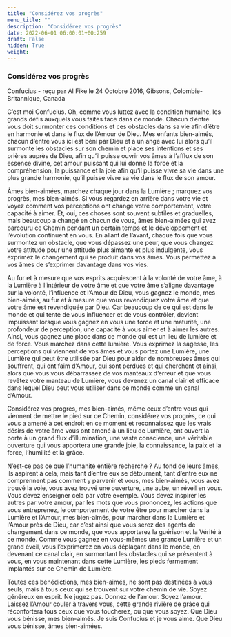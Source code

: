 ```yaml
---
title: "Considérez vos progrès"
menu_title: ""
description: "Considérez vos progrès"
date: 2022-06-01 06:00:01+00:259
draft: False
hidden: True
weight:
---
```

### Considérez vos progrès

Confucius - reçu par Al Fike le 24 Octobre 2016, Gibsons, Colombie-Britannique, Canada

C’est moi Confucius. Oh, comme vous luttez avec la condition humaine, les grands défis auxquels vous faites face dans ce monde. Chacun d’entre vous doit surmonter ces conditions et ces obstacles dans sa vie afin d’être en harmonie et dans le flux de l’Amour de Dieu. Mes enfants bien-aimés, chacun d’entre vous ici est béni par Dieu et a un ange avec lui alors qu’il surmonte les obstacles sur son chemin et place ses intentions et ses prières auprès de Dieu, afin qu’il puisse ouvrir vos âmes à l’afflux de son essence divine, cet amour puissant qui lui donne la force et la compréhension, la puissance et la joie afin qu’il puisse vivre sa vie dans une plus grande harmonie, qu’il puisse vivre sa vie dans le flux de son amour.

Âmes bien-aimées, marchez chaque jour dans la Lumière ; marquez vos progrès, mes bien-aimés. Si vous regardez en arrière dans votre vie et voyez comment vos perceptions ont changé votre comportement, votre capacité à aimer. Et, oui, ces choses sont souvent subtiles et graduelles, mais beaucoup a changé en chacun de vous, âmes bien-aimées qui avez parcouru ce Chemin pendant un certain temps et le développement et l’évolution continuent en vous. En allant de l’avant, chaque fois que vous surmontez un obstacle, que vous dépassez une peur, que vous changez votre attitude pour une attitude plus aimante et plus indulgente, vous exprimez le changement qui se produit dans vos âmes. Vous permettez à vos âmes de s’exprimer davantage dans vos vies.

Au fur et à mesure que vos esprits acquiescent à la volonté de votre âme, à la Lumière à l’intérieur de votre âme et que votre âme s’aligne davantage sur la volonté, l’influence et l’Amour de Dieu, vous gagnez le monde, mes bien-aimés, au fur et à mesure que vous revendiquez votre âme et que votre âme est revendiquée par Dieu. Car beaucoup de ce qui est dans le monde et qui tente de vous influencer et de vous contrôler, devient impuissant lorsque vous gagnez en vous une force et une maturité, une profondeur de perception, une capacité à vous aimer et à aimer les autres. Ainsi, vous gagnez une place dans ce monde qui est un lieu de lumière et de force. Vous marchez dans cette lumière. Vous exprimez la sagesse, les perceptions qui viennent de vos âmes et vous portez une Lumière, une Lumière qui peut être utilisée par Dieu pour aider de nombreuses âmes qui souffrent, qui ont faim d’Amour, qui sont perdues et qui cherchent et ainsi, alors que vous vous débarrassez de vos manteaux d’erreur et que vous revêtez votre manteau de Lumière, vous devenez un canal clair et efficace dans lequel Dieu peut vous utiliser dans ce monde comme un canal d’Amour.

Considérez vos progrès, mes bien-aimés, même ceux d’entre vous qui viennent de mettre le pied sur ce Chemin, considérez vos progrès, ce qui vous a amené à cet endroit en ce moment et reconnaissez que les vrais désirs de votre âme vous ont amené à un lieu de Lumière, ont ouvert la porte à un grand flux d’illumination, une vaste conscience, une véritable ouverture qui vous apportera une grande joie, la connaissance, la paix et la force, l’humilité et la grâce.

N’est-ce pas ce que l’humanité entière recherche ? Au fond de leurs âmes, ils aspirent à cela, mais tant d’entre eux se détournent, tant d’entre eux ne comprennent pas comment y parvenir et vous, mes bien-aimés, vous avez trouvé la voie, vous avez trouvé une ouverture, une aube, un réveil en vous. Vous devez enseigner cela par votre exemple. Vous devez inspirer les autres par votre amour, par les mots que vous prononcez, les actions que vous entreprenez, le comportement de votre être pour marcher dans la Lumière et l’Amour, mes bien-aimés, pour marcher dans la Lumière et l’Amour près de Dieu, car c’est ainsi que vous serez des agents de changement dans ce monde, que vous apporterez la guérison et la Vérité à ce monde. Comme vous gagnez en vous-mêmes une grande Lumière et un grand éveil, vous l’exprimerez en vous déplaçant dans le monde, en devenant ce canal clair, en surmontant les obstacles qui se présentent à vous, en vous maintenant dans cette Lumière, les pieds fermement implantés sur ce Chemin de Lumière.

Toutes ces bénédictions, mes bien-aimés, ne sont pas destinées à vous seuls, mais à tous ceux qui se trouvent sur votre chemin de vie. Soyez généreux en esprit. Ne jugez pas. Donnez de l’amour. Soyez l’amour. Laissez l’Amour couler à travers vous, cette grande rivière de grâce qui réconfortera tous ceux que vous toucherez, où que vous soyez. Que Dieu vous bénisse, mes bien-aimés. Je suis Confucius et je vous aime. Que Dieu vous bénisse, âmes bien-aimées.




